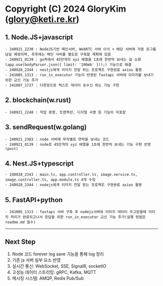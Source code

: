 # Copyright (C) 2024 GloryKim (glory@keti.re.kr)

## 1. Node.JS+javascript
    - 240921_2230 : NodeJS기반 메인서버, WebRTC 서버 이식 + 해당 서버에 각종 로그를 남길 예정이며, 추후에는 메인 서버를 별도로 구축할 계획에 있음
    - 240921_0139 : go측에서 45만개의 xyz 배열을 1초에 한번씩 보내는 걸 소화 (app.use(bodyParser.json({ limit: '100mb' }));) 기능으로 해결
    - 240928_2344 : nestjs에게 이미지 전달 하는 프로젝트 구현완료 axios 활용
    - 241005_1313 : run_in_executor 기능이 반영된 fastapi 서버에 이미지를 보내기 위한 교신 기능 추가
    - 241007_1727 : 다른망으로 텍스트 데이터 송수신 하는 기능 구현

## 2. blockchain(w.rust)
    - 240921_2248 : 작업 증명, 트랜잭션, 디지털 서명 등 기능이 미포함

## 3. sendRequest(w.golang)
    - 240921_2303 : node 서버에 무차별로 연락을 보내는 코드
    - 240921_0139 : node로 45만개의 xyz 배열을 1초에 한번씩 보내는 기능 구현 반영 (post)

## 4. Nest.JS+typescript
    - 240928_2343 : main.ts, app.controller.ts, image.service.ts, image.controller.ts, app.module.ts 4개 수정
    - 240928_2344 : nodejs에게 이미지 전달 받는 프로젝트 구현완료 axios 활용

## 5. FastAPI+python
    - 241005_1313 : fastapi 서버 구축 후 nodejs서버와 이미지 데이터 주고받을때 이미지 처리가 완료되고나서 응답을 위한 run_in_executor 교신 기능 추가(실행 방법은 readme.md 필수)

---

## Next Step
1. Node 코드 forever log save 기능을 통해 log 정리
2. 기존 js 서버 일부 요소 반영
3. 실시간 통신: WebSocket, SSE, SignalR, socketIO
4. 고성능 데이터 스트리밍: gRPC, Kafka, MQTT
5. 메시징 시스템: AMQP, Redis Pub/Sub